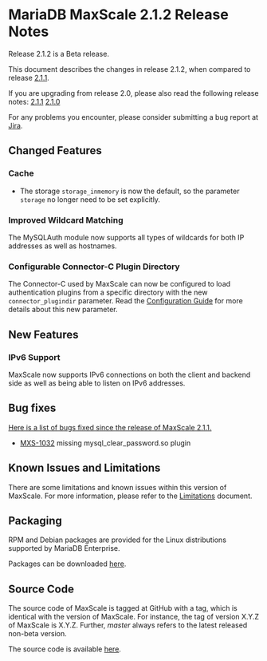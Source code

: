 # MariaDB MaxScale 2.1.2 Release Notes

Release 2.1.2 is a Beta release.

This document describes the changes in release 2.1.2, when compared to
release [2.1.1](MaxScale-2.1.1-Release-Notes.md).

If you are upgrading from release 2.0, please also read the following
release notes:
[2.1.1](./MaxScale-2.1.1-Release-Notes.md)
[2.1.0](./MaxScale-2.1.0-Release-Notes.md)

For any problems you encounter, please consider submitting a bug
report at [Jira](https://jira.mariadb.org).

## Changed Features

### Cache

* The storage `storage_inmemory` is now the default, so the parameter
  `storage` no longer need to be set explicitly.

### Improved Wildcard Matching

The MySQLAuth module now supports all types of wildcards for both IP addresses
as well as hostnames.

### Configurable Connector-C Plugin Directory

The Connector-C used by MaxScale can now be configured to load authentication
plugins from a specific directory with the new `connector_plugindir`
parameter. Read the [Configuration Guide](../Getting-Started/Configuration-Guide.md)
for more details about this new parameter.

## New Features

### IPv6 Support

MaxScale now supports IPv6 connections on both the client and backend side as
well as being able to listen on IPv6 addresses.

## Bug fixes

[Here is a list of bugs fixed since the release of MaxScale 2.1.1.](https://jira.mariadb.org/issues/?jql=project%20%3D%20MXS%20AND%20issuetype%20%3D%20Bug%20AND%20resolution%20in%20(Fixed%2C%20Done)%20AND%20fixVersion%20%3D%202.1.2%20AND%20fixVersion%20NOT%20IN%20(2.1.1))

* [MXS-1032](https://jira.mariadb.org/browse/MXS-1032) missing mysql_clear_password.so plugin

## Known Issues and Limitations

There are some limitations and known issues within this version of MaxScale.
For more information, please refer to the [Limitations](../About/Limitations.md) document.

## Packaging

RPM and Debian packages are provided for the Linux distributions supported
by MariaDB Enterprise.

Packages can be downloaded [here](https://mariadb.com/resources/downloads).

## Source Code

The source code of MaxScale is tagged at GitHub with a tag, which is identical
with the version of MaxScale. For instance, the tag of version X.Y.Z of MaxScale
is X.Y.Z. Further, *master* always refers to the latest released non-beta version.

The source code is available [here](https://github.com/mariadb-corporation/MaxScale).
